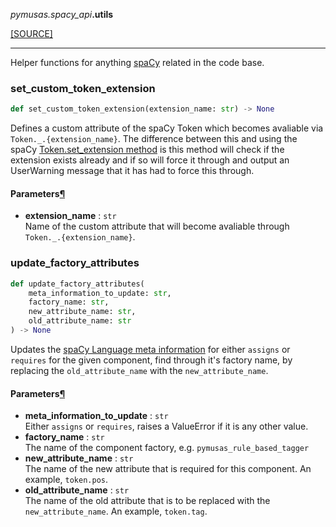 <div className="source-div">
 <p><i>pymusas</i><i>.spacy_api</i><strong>.utils</strong></p>
 <p><a className="sourcelink" href="https://github.com/UCREL/pymusas/blob/main/pymusas/spacy_api/utils.py">[SOURCE]</a></p>
</div>
<div></div>

---

Helper functions for anything [spaCy](https://spacy.io/) related in the code
base.

<a id="pymusas.spacy_api.utils.set_custom_token_extension"></a>

### set\_custom\_token\_extension

```python
def set_custom_token_extension(extension_name: str) -> None
```

Defines a custom attribute of the spaCy Token which becomes avaliable
via `Token._.{extension_name}`. The difference between this and using the
spaCy [Token.set_extension method](https://spacy.io/api/token#set_extension)
is this method will check if the extension exists already and if so will force it
through and output an UserWarning message that it has had to force this through.

<h4 id="set_custom_token_extension.parameters">Parameters<a className="headerlink" href="#set_custom_token_extension.parameters" title="Permanent link">&para;</a></h4>


- __extension\_name__ : `str` <br/>
    Name of the custom attribute that will become avaliable through
    `Token._.{extension_name}`.

<a id="pymusas.spacy_api.utils.update_factory_attributes"></a>

### update\_factory\_attributes

```python
def update_factory_attributes(
    meta_information_to_update: str,
    factory_name: str,
    new_attribute_name: str,
    old_attribute_name: str
) -> None
```

Updates the
[spaCy Language meta information](https://spacy.io/api/language#factorymeta)
for either `assigns` or `requires` for the given component, find through
it's factory name, by replacing the `old_attribute_name` with the
`new_attribute_name`.

<h4 id="update_factory_attributes.parameters">Parameters<a className="headerlink" href="#update_factory_attributes.parameters" title="Permanent link">&para;</a></h4>


- __meta\_information\_to\_update__ : `str` <br/>
    Either `assigns` or `requires`, raises a ValueError if it is any other
    value.
- __factory\_name__ : `str` <br/>
    The name of the component factory, e.g. `pymusas_rule_based_tagger`
- __new\_attribute\_name__ : `str` <br/>
    The name of the new attribute that is required for this component.
    An example, `token.pos`.
- __old\_attribute\_name__ : `str` <br/>
    The name of the old attribute that is to be replaced with
    the `new_attribute_name`. An example, `token.tag`.

